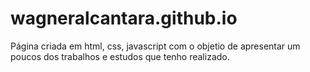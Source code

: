 # wagneralcantara.github.io

Página criada em html, css, javascript com o objetio de apresentar um poucos dos trabalhos e estudos que tenho realizado.
